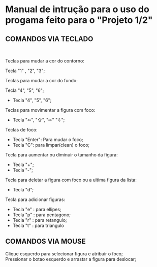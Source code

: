 <h1> Manual de intrução para o uso do progama feito para o "Projeto 1/2" </h1>
  <h2> COMANDOS VIA TECLADO </H2>
  <br>

  Teclas para mudar a cor do contorno: 

  Tecla "1" , "2", "3";
  <br>

  Teclas para mudar a cor do fundo: 

  Tecla "4", "5", "6";
   <ul>
       <li> Tecla "4", "5", "6"; </li>
  </ul>

  Teclas para movimentar a figura com foco:

  <ul>
       <li>Tecla  "⇦", "⇧", "⇨" "⇩"; </li>
  </ul>

  Teclas de foco:

   <ul>
        <li>Tecla "Enter":  Para mudar o foco;</li>
        <li>Tecla "C": para limpar(clean) o foco;</li>
   </ul>

  Tecla para aumentar ou diminuir o tamanho da figura:

   <ul>
        <li>Tecla "+";</li>
        <li>Tecla "-";</li>
   </ul>

 Tecla para deletar a figura com foco ou a ultima figura da lista:
 
 <ul>
  <li>Tecla "d";</li>
 </ul>
 
 Tecla para adicionar figuras:
 
  <ul> 
    <li>Tecla "e" : para ellipes;</li>
    <li>Tecla "p" : para pentagono;</li>
    <li>Tecla "r" : para retangulo;</li>
    <li>Tecla "t" : para triangulo</li>
  </ul>
  
<h2> COMANDOS VIA MOUSE </h2>

Clique esquerdo para selecionar figura e atribuir o foco;
<br>
Pressionar o botao esquerdo e arrastar a figura para deslocar;
